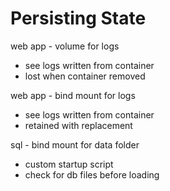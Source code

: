 # Persisting State

web app - volume for logs

- see logs written from container
- lost when container removed

web app - bind mount for logs

- see logs written from container
- retained with replacement

sql - bind mount for data folder

- custom startup script
- check for db files before loading
